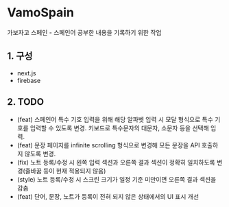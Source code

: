 # VamoSpain

가보자고 스페인 - 스페인어 공부한 내용을 기록하기 위한 작업

## 1. 구성

- next.js
- firebase

## 2. TODO

- (feat) 스페인어 특수 기호 입력을 위해 해당 알파벳 입력 시 모달 형식으로 특수 기호를 입력할 수 있도록 변경. 키보드로 특수문자의 대문자, 소문자 등을 선택해 입력.
- (feat) 문장 페이지를 infinite scrolling 형식으로 변경해 모든 문장을 API 호출하지 않도록 변경.
- (fix) 노트 등록/수정 시 왼쪽 입력 섹션과 오른쪽 결과 섹션이 정확히 일치하도록 변경(줄바꿈 등이 현재 적용되지 않음)
- (style) 노트 등록/수정 시 스크린 크기가 일정 기준 미만이면 오른쪽 결과 섹션을 감춤
- (feat) 단어, 문장, 노트가 등록이 전혀 되지 않은 상태에서의 UI 표시 개선
